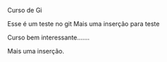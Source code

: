 Curso de Gi

Esse é um teste no git
Mais  uma inserção para teste

Curso bem interessante.......

Mais uma inserção.
